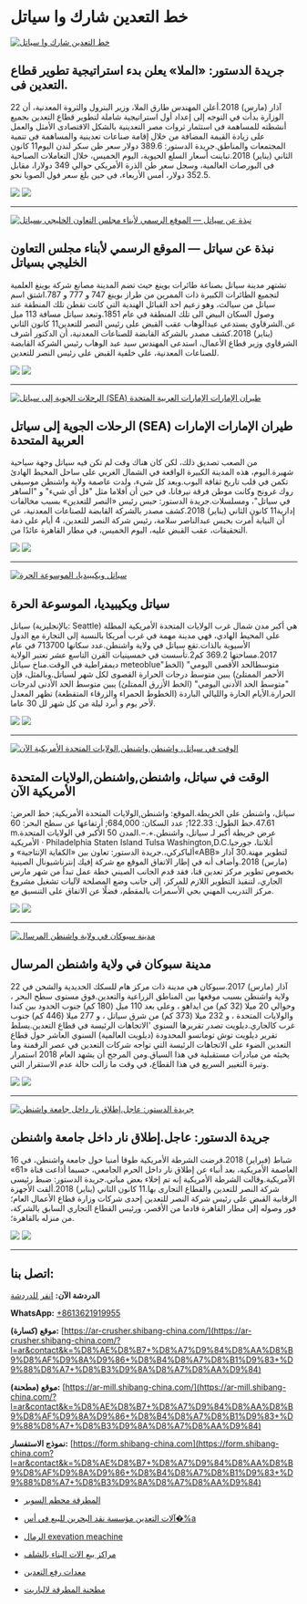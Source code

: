 # خط التعدين شارك وا سياتل

<a href="https://swt.shibang-china.com/?l=ar&img&k=%D8%AE%D8%B7+%D8%A7%D9%84%D8%AA%D8%B9%D8%AF%D9%8A%D9%86+%D8%B4%D8%A7%D8%B1%D9%83+%D9%88%D8%A7+%D8%B3%D9%8A%D8%A7%D8%AA%D9%84" target="_blank">![خط التعدين شارك وا سياتل](http://static.shibang-china.com/all-800x300/864.jpg)</a>

## جريدة الدستور: «الملا» يعلن بدء استراتيجية تطوير قطاع التعدين فى.
22 آذار (مارس) 2018.أعلن المهندس طارق الملا، وزير البترول والثروة المعدنية، أن الوزارة بدأت في التوجه إلى إعداد أول استراتيجية شاملة لتطوير قطاع التعدين بجميع أنشطته للمساهمة فى استثمار ثروات مصر التعدينية بالشكل الاقتصادى الأمثل والعمل على زيادة القيمة المضافة من خلال إقامة صناعات تعدينية والمساهمة فى تنمية المجتمعات والمناطق.جريدة الدستور: 389.6 دولار سعر طن سكر لندن اليوم11 كانون الثاني (يناير) 2018.تباينت أسعار السلع الحيوية، اليوم الخميس، خلال التعاملات الصباحية فى البورصات العالمية، وسجل سعر طن الذرة الأمريكي حوالي 349 دولارا، مقابل 352.5 دولار، أمس الأربعاء، فى حين بلغ سعر فول الصويا نحو.


<a href="https://whatsapp.shibangsoft.com/WhatsApp.php" target="_blank" title="WhatsApp">![](http://static.shibang-china.com/icon/whatsapp.png)</a> <a href="https://swt.shibang-china.com/?l=ar&icon&k=%D8%AE%D8%B7+%D8%A7%D9%84%D8%AA%D8%B9%D8%AF%D9%8A%D9%86+%D8%B4%D8%A7%D8%B1%D9%83+%D9%88%D8%A7+%D8%B3%D9%8A%D8%A7%D8%AA%D9%84" target="_blank">![](http://static.shibang-china.com/icon/chat-ar.png)</a>

---

<a href="https://swt.shibang-china.com/?l=ar&img&k=%D8%AE%D8%B7+%D8%A7%D9%84%D8%AA%D8%B9%D8%AF%D9%8A%D9%86+%D8%B4%D8%A7%D8%B1%D9%83+%D9%88%D8%A7+%D8%B3%D9%8A%D8%A7%D8%AA%D9%84" target="_blank">![نبذة عن سياتل — الموقع الرسمي لأبناء مجلس التعاون الخليجي بسياتل](http://static.shibang-china.com/all-800x300/1008.jpg)</a>

## نبذة عن سياتل — الموقع الرسمي لأبناء مجلس التعاون الخليجي بسياتل
تشتهر مدينة سياتل بصناعة طائرات بوينغ حيث تضم المدينة مصانع شركة بوينغ العلمية لتجميع الطائرات الكبيرة ذات الممرين من طراز بوينغ 747 و 777 و 787.اشتق اسم سياتل من سيالث، وهو زعيم احد القبائل الهندية التي كانت تقطن تلك المنطقة عند وصول السكان البيض الى تلك المنطقة في عام 1851.وتبعد سياتل مسافة 113 ميل عن.الشرقاوي يستدعي عبدالوهاب عقب القبض على رئيس النصر للتعدين11 كانون الثاني (يناير) 2018.كشف مصدر بالشركة القابضة للصناعات المعدنية، أن الدكتور أشرف الشرقاوي وزير قطاع الأعمال، استدعى المهندس سيد عبد الوهاب رئيس الشركة القابضة للصناعات المعدنية، على خلفية القبض على رئيس النصر للتعدين.


<a href="https://whatsapp.shibangsoft.com/WhatsApp.php" target="_blank" title="WhatsApp">![](http://static.shibang-china.com/icon/whatsapp.png)</a> <a href="https://swt.shibang-china.com/?l=ar&icon&k=%D8%AE%D8%B7+%D8%A7%D9%84%D8%AA%D8%B9%D8%AF%D9%8A%D9%86+%D8%B4%D8%A7%D8%B1%D9%83+%D9%88%D8%A7+%D8%B3%D9%8A%D8%A7%D8%AA%D9%84" target="_blank">![](http://static.shibang-china.com/icon/chat-ar.png)</a>

---

<a href="https://swt.shibang-china.com/?l=ar&img&k=%D8%AE%D8%B7+%D8%A7%D9%84%D8%AA%D8%B9%D8%AF%D9%8A%D9%86+%D8%B4%D8%A7%D8%B1%D9%83+%D9%88%D8%A7+%D8%B3%D9%8A%D8%A7%D8%AA%D9%84" target="_blank">![الرحلات الجوية إلى سياتل (SEA) طيران الإمارات الإمارات العربية المتحدة](http://static.shibang-china.com/all-800x300/872.jpg)</a>

## الرحلات الجوية إلى سياتل (SEA) طيران الإمارات الإمارات العربية المتحدة
من الصعب تصديق ذلك، لكن كان هناك وقت لم تكن فيه سياتل وجهة سياحية شهيرة.اليوم، هذه المدينة الكبيرة الواقعة في الشمال الغربي على ساحل المحيط الهادئ تكمن في قلب تاريخ ثقافة البوب.وبعد كل شيء، ولدت عاصمة ولاية واشنطن موسيقى روك غرونج وكانت موطن فرقة نيرفانا، في حين أن أفلاما مثل &quot;قل أي شيء&quot; و &quot;الساهر في سياتل&quot;، ومسلسلات.جريدة الدستور: حبس رئيس «النصر للتعدين» بسبب مخالفات إدارية11 كانون الثاني (يناير) 2018.كشف مصدر بالشركة القابضة للصناعات المعدنية، عن أن النيابة أمرت بحبس عبدالناصر سلامة، رئيس شركة النصر للتعدين، 4 أيام على ذمة التحقيقات، عقب القبض عليه، اليوم الخميس، في مطار القاهرة عائدًا من.


<a href="https://whatsapp.shibangsoft.com/WhatsApp.php" target="_blank" title="WhatsApp">![](http://static.shibang-china.com/icon/whatsapp.png)</a> <a href="https://swt.shibang-china.com/?l=ar&icon&k=%D8%AE%D8%B7+%D8%A7%D9%84%D8%AA%D8%B9%D8%AF%D9%8A%D9%86+%D8%B4%D8%A7%D8%B1%D9%83+%D9%88%D8%A7+%D8%B3%D9%8A%D8%A7%D8%AA%D9%84" target="_blank">![](http://static.shibang-china.com/icon/chat-ar.png)</a>

---

<a href="https://swt.shibang-china.com/?l=ar&img&k=%D8%AE%D8%B7+%D8%A7%D9%84%D8%AA%D8%B9%D8%AF%D9%8A%D9%86+%D8%B4%D8%A7%D8%B1%D9%83+%D9%88%D8%A7+%D8%B3%D9%8A%D8%A7%D8%AA%D9%84" target="_blank">![سياتل ويكيبيديا، الموسوعة الحرة](http://static.shibang-china.com/all-800x300/1363.jpg)</a>

## سياتل ويكيبيديا، الموسوعة الحرة
سياتل (بالإنجليزية: Seattle) هي أكبر مدن شمال غرب الولايات المتحدة الأمريكية المطلة على المحيط الهادي، فهي مدينة مهمة في غرب أمريكا بالنسبة إلى التجارة مع الدول الأسيوية بالذات.تقع سياتل في ولاية واشنطن.عدد سكانها 713700 في عام 2017.مساحتها 369.2 كم2.تأسست في خمسينيات القرن التاسع عشر تعتبر الولاية ديمقراطية في الوقت.مناخ سياتل meteoblue&quot;متوسط ​​الحد الأقصى اليومي&quot; (الخط الأحمر الممتلئ) يبين متوسط درجات الحرارة القصوى لكل شهر ​​لسياتل.وبالمثل، فإن &quot;متوسط ​​الحد الأدنى اليومي&quot; (الخط الأزرق الممتلئ) يبين متوسط الحد الأدنى لدرجات الحرارة.الأيام الحارة والليالي الباردة (الخطوط الحمراء والزرقاء المتقطعة) تظهر المعدل ​لأحر يوم و أبرد ليلة من كل شهر لل 30 عاما.


<a href="https://whatsapp.shibangsoft.com/WhatsApp.php" target="_blank" title="WhatsApp">![](http://static.shibang-china.com/icon/whatsapp.png)</a> <a href="https://swt.shibang-china.com/?l=ar&icon&k=%D8%AE%D8%B7+%D8%A7%D9%84%D8%AA%D8%B9%D8%AF%D9%8A%D9%86+%D8%B4%D8%A7%D8%B1%D9%83+%D9%88%D8%A7+%D8%B3%D9%8A%D8%A7%D8%AA%D9%84" target="_blank">![](http://static.shibang-china.com/icon/chat-ar.png)</a>

---

<a href="https://swt.shibang-china.com/?l=ar&img&k=%D8%AE%D8%B7+%D8%A7%D9%84%D8%AA%D8%B9%D8%AF%D9%8A%D9%86+%D8%B4%D8%A7%D8%B1%D9%83+%D9%88%D8%A7+%D8%B3%D9%8A%D8%A7%D8%AA%D9%84" target="_blank">![الوقت في سياتل، واشنطن,واشنطن,الولايات المتحدة الأمريكية الآن](http://static.shibang-china.com/all-800x300/630.jpg)</a>

## الوقت في سياتل، واشنطن,واشنطن,الولايات المتحدة الأمريكية الآن
سياتل، واشنطن على الخريطة.الموقع: واشنطن,الولايات المتحدة الأمريكية; خط العرض: 47.61.خط الطول: 122.33; عدد السكان: 684,000; أرتفاعها عن سطح البحر: 60 m.عرض خريطة أكبر لـ سياتل، واشنطن.+.−.المدن 50 الأكبر في الولايات المتحدة الأمريكية &middot; Philadelphia Staten Island Tulsa Washington,D.C.أتلانتا، جورجيا ألباكركي،.جريدة الدستور: تعاون بين «الكفاية الإنتاجية» و«ABB» لتطوير مهنة.30 آذار (مارس) 2018.وأضاف أنه في إطار الاتفاق الموقع مع شركة إفيك إنترناشيونال الصينية بخصوص تطوير مركز تعدين قنا، فقد قدم الجانب الصيني خطة عمل تبدأ من شهر مارس الجاري، لتنفيذ التطوير اللازم للمركز، إلى جانب وضع المصلحة لآليات تشغيل مشروع مركز التدريب المهني بحي الأسمرات بالمقطم، فضلًا عن الاتفاق على التنسيق مع.


<a href="https://whatsapp.shibangsoft.com/WhatsApp.php" target="_blank" title="WhatsApp">![](http://static.shibang-china.com/icon/whatsapp.png)</a> <a href="https://swt.shibang-china.com/?l=ar&icon&k=%D8%AE%D8%B7+%D8%A7%D9%84%D8%AA%D8%B9%D8%AF%D9%8A%D9%86+%D8%B4%D8%A7%D8%B1%D9%83+%D9%88%D8%A7+%D8%B3%D9%8A%D8%A7%D8%AA%D9%84" target="_blank">![](http://static.shibang-china.com/icon/chat-ar.png)</a>

---

<a href="https://swt.shibang-china.com/?l=ar&img&k=%D8%AE%D8%B7+%D8%A7%D9%84%D8%AA%D8%B9%D8%AF%D9%8A%D9%86+%D8%B4%D8%A7%D8%B1%D9%83+%D9%88%D8%A7+%D8%B3%D9%8A%D8%A7%D8%AA%D9%84" target="_blank">![مدينة سبوكان في ولاية واشنطن المرسال](http://static.shibang-china.com/all-800x300/1145.jpg)</a>

## مدينة سبوكان في ولاية واشنطن المرسال
22 آذار (مارس) 2017.سبوكان هي مدينة ذات مركز هام للسكك الحديدية والشحن في ولاية واشنطن بسبب موقعها بين المناطق الزراعية والتعدين.فوق مستوى سطح البحر ، وحوالي 20 ميلا (32 كم) من ايداهو ، وعلى بعد 110 ميل (180 كم) جنوب الحدود بين كندا والولايات المتحدة ، و 232 ميلا (373 كم) من شرق سياتل ، و 277 ميلا (446 كم) جنوب غرب كالجاري.ديلويت تصدر تقريرها السنوي &#39;الاتجاهات الرئيسة في قطاع التعدين.يسلط تقرير ديلويت توش توماتسو المحدودة (ديلويت العالمية) السنوي العاشر حول قطاع التعدين الضوء على الاتجاهات الرئيسة التي تواجه شركات التعدين في عصر الرقمنة وما يخبئه من مبادرات مستقبلية في هذا السياق.ومن المرجح أن يشهد العام 2018 استمرار وتيرة التغيير السريع في هذا القطاع، في وقت ما زالت حالة عدم الاستقرار التي.


<a href="https://whatsapp.shibangsoft.com/WhatsApp.php" target="_blank" title="WhatsApp">![](http://static.shibang-china.com/icon/whatsapp.png)</a> <a href="https://swt.shibang-china.com/?l=ar&icon&k=%D8%AE%D8%B7+%D8%A7%D9%84%D8%AA%D8%B9%D8%AF%D9%8A%D9%86+%D8%B4%D8%A7%D8%B1%D9%83+%D9%88%D8%A7+%D8%B3%D9%8A%D8%A7%D8%AA%D9%84" target="_blank">![](http://static.shibang-china.com/icon/chat-ar.png)</a>

---

<a href="https://swt.shibang-china.com/?l=ar&img&k=%D8%AE%D8%B7+%D8%A7%D9%84%D8%AA%D8%B9%D8%AF%D9%8A%D9%86+%D8%B4%D8%A7%D8%B1%D9%83+%D9%88%D8%A7+%D8%B3%D9%8A%D8%A7%D8%AA%D9%84" target="_blank">![جريدة الدستور: عاجل.إطلاق نار داخل جامعة واشنطن](http://static.shibang-china.com/all-800x300/668.jpg)</a>

## جريدة الدستور: عاجل.إطلاق نار داخل جامعة واشنطن
16 شباط (فبراير) 2018.فرضت الشرطة الأمريكية طوقا أمنيا حول جامعة واشنطن، في العاصمة الأمريكية، بعد أنباء عن إطلاق نار داخل الحرم الجامعي، حسبما أذاعت قناة «61» الأمريكية.وقالت الشرطة الأمريكية إنه تم إخلاء بعض مباني.جريدة الدستور: ضبط رئيسى شركة النصر للتعدين والقطاع التجارى بها.11 كانون الثاني (يناير) 2018.ألقت الأجهزة الرقابية القبض على رئيس شركة النصر للتعدين إحدى شركات وزارة قطاع الأعمال العام؛ فور وصوله إلى مطار القاهرة قادما من الأقصر، ورئيس القطاع التجاري السابق بالشركة، من منزله بالقاهرة؛.


<a href="https://whatsapp.shibangsoft.com/WhatsApp.php" target="_blank" title="WhatsApp">![](http://static.shibang-china.com/icon/whatsapp.png)</a> <a href="https://swt.shibang-china.com/?l=ar&icon&k=%D8%AE%D8%B7+%D8%A7%D9%84%D8%AA%D8%B9%D8%AF%D9%8A%D9%86+%D8%B4%D8%A7%D8%B1%D9%83+%D9%88%D8%A7+%D8%B3%D9%8A%D8%A7%D8%AA%D9%84" target="_blank">![](http://static.shibang-china.com/icon/chat-ar.png)</a>

---
## اتصل بنا:

**الدردشة الآن:** [انقر للدردشة](https://swt.shibang-china.com?l=ar&contact&k=%D8%AE%D8%B7+%D8%A7%D9%84%D8%AA%D8%B9%D8%AF%D9%8A%D9%86+%D8%B4%D8%A7%D8%B1%D9%83+%D9%88%D8%A7+%D8%B3%D9%8A%D8%A7%D8%AA%D9%84)

**WhatsApp:**  [+8613621919955](https://whatsapp.shibangsoft.com/WhatsApp.php)

**موقع (كسارة):** [https://ar-crusher.shibang-china.com/](https://ar-crusher.shibang-china.com/?l=ar&contact&k=%D8%AE%D8%B7+%D8%A7%D9%84%D8%AA%D8%B9%D8%AF%D9%8A%D9%86+%D8%B4%D8%A7%D8%B1%D9%83+%D9%88%D8%A7+%D8%B3%D9%8A%D8%A7%D8%AA%D9%84)

**موقع (مطحنة):** [https://ar-mill.shibang-china.com/](https://ar-mill.shibang-china.com/?l=ar&contact&k=%D8%AE%D8%B7+%D8%A7%D9%84%D8%AA%D8%B9%D8%AF%D9%8A%D9%86+%D8%B4%D8%A7%D8%B1%D9%83+%D9%88%D8%A7+%D8%B3%D9%8A%D8%A7%D8%AA%D9%84)

**نموذج الاستفسار:** [https://form.shibang-china.com](https://form.shibang-china.com?l=ar&contact&k=%D8%AE%D8%B7+%D8%A7%D9%84%D8%AA%D8%B9%D8%AF%D9%8A%D9%86+%D8%B4%D8%A7%D8%B1%D9%83+%D9%88%D8%A7+%D8%B3%D9%8A%D8%A7%D8%AA%D9%84)

* [المطرقة محطم السوبر](../22/%D8%A7%D9%84%D9%85%D8%B7%D8%B1%D9%82%D8%A9%20%D9%85%D8%AD%D8%B7%D9%85%20%D8%A7%D9%84%D8%B3%D9%88%D8%A8%D8%B1.md)

* [آلات التعدين مؤسسة نقد البحرين للبيع في أس�%a](../25/%D8%A2%D9%84%D8%A7%D8%AA%20%D8%A7%D9%84%D8%AA%D8%B9%D8%AF%D9%8A%D9%86%20%D9%85%D8%A4%D8%B3%D8%B3%D8%A9%20%D9%86%D9%82%D8%AF%20%D8%A7%D9%84%D8%A8%D8%AD%D8%B1%D9%8A%D9%86%20%D9%84%D9%84%D8%A8%D9%8A%D8%B9%20%D9%81%D9%8A%20%D8%A3%D8%B3%EF%BF%BD%25a.md)

* [الرمال exevation meachine](../24/%D8%A7%D9%84%D8%B1%D9%85%D8%A7%D9%84%20exevation%20meachine.md)

* [مراكز بيع الات البناء بالشلف](../22/%D9%85%D8%B1%D8%A7%D9%83%D8%B2%20%D8%A8%D9%8A%D8%B9%20%D8%A7%D9%84%D8%A7%D8%AA%20%D8%A7%D9%84%D8%A8%D9%86%D8%A7%D8%A1%20%D8%A8%D8%A7%D9%84%D8%B4%D9%84%D9%81.md)

* [معدات رفع التعدين](../23/%D9%85%D8%B9%D8%AF%D8%A7%D8%AA%20%D8%B1%D9%81%D8%B9%20%D8%A7%D9%84%D8%AA%D8%B9%D8%AF%D9%8A%D9%86.md)

* [مطحنة المطرقة لالباريت](../21/%D9%85%D8%B7%D8%AD%D9%86%D8%A9%20%D8%A7%D9%84%D9%85%D8%B7%D8%B1%D9%82%D8%A9%20%D9%84%D8%A7%D9%84%D8%A8%D8%A7%D8%B1%D9%8A%D8%AA.md)